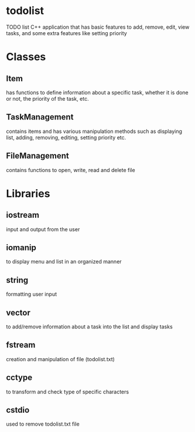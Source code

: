 # todolist
TODO list C++ application that has basic features to add, remove, edit, view tasks, and some extra features like setting priority 

# Classes
## Item
has functions to define information about a specific task, whether it is done or not, the priority of the task, etc. 

## TaskManagement
contains items and has various manipulation methods such as displaying list, adding, removing, editing, setting priority etc.


## FileManagement
contains functions to open, write, read and delete file 



# Libraries
## iostream
  input and output from the user
## iomanip
  to display menu and list in an organized manner
## string
  formatting user input
## vector
  to add/remove information about a task into the list and display tasks
## fstream
  creation and manipulation of file (todolist.txt)
## cctype
  to transform and check type of specific characters
## cstdio
  used to remove todolist.txt file
